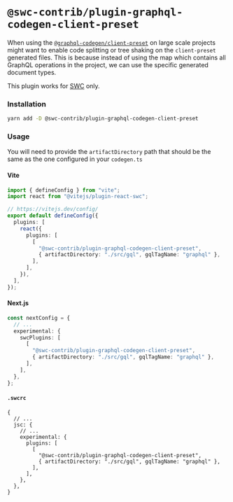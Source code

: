 # `@swc-contrib/plugin-graphql-codegen-client-preset`

When using the [`@graphql-codegen/client-preset`](https://the-guild.dev/graphql/codegen/plugins/presets/preset-client) on large scale projects might want to enable code splitting or tree shaking on the `client-preset` generated files. This is because instead of using the map which contains all GraphQL operations in the project, we can use the specific generated document types.

This plugin works for [SWC](https://swc.rs) only.

### Installation

```bash
yarn add -D @swc-contrib/plugin-graphql-codegen-client-preset
```

### Usage

You will need to provide the `artifactDirectory` path that should be the same as the one configured in your `codegen.ts`

#### Vite

```ts
import { defineConfig } from "vite";
import react from "@vitejs/plugin-react-swc";

// https://vitejs.dev/config/
export default defineConfig({
  plugins: [
    react({
      plugins: [
        [
          "@swc-contrib/plugin-graphql-codegen-client-preset",
          { artifactDirectory: "./src/gql", gqlTagName: "graphql" },
        ],
      ],
    }),
  ],
});
```

#### Next.js

```ts
const nextConfig = {
  // ...
  experimental: {
    swcPlugins: [
      [
        "@swc-contrib/plugin-graphql-codegen-client-preset",
        { artifactDirectory: "./src/gql", gqlTagName: "graphql" },
      ],
    ],
  },
};
```

#### `.swcrc`

```json5
{
  // ...
  jsc: {
    // ...
    experimental: {
      plugins: [
        [
          "@swc-contrib/plugin-graphql-codegen-client-preset",
          { artifactDirectory: "./src/gql", gqlTagName: "graphql" },
        ],
      ],
    },
  },
}
```
